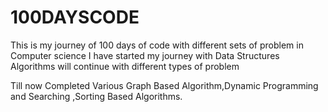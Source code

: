 # 100DAYSCODE
This is my journey of 100 days of code with different sets of problem in Computer science
I have started my journey with Data Structures Algorithms will continue with different types of problem

Till now Completed Various Graph Based Algorithm,Dynamic Programming and Searching ,Sorting Based Algorithms.
